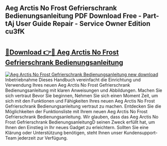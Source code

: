 ## Aeg Arctis No Frost Gefrierschrank Bedienungsanleitung PDF Download Free - Part-tAj User Guide Repair - Service Owner Edition cu3fK

# <h2><a href="http://df4i1z0.blite.top/?on=Aeg+Arctis+No+Frost+Gefrierschrank+Bedienungsanleitung">🔗Download 👉🔴 Aeg Arctis No Frost Gefrierschrank Bedienungsanleitung</a></h2>

[![Aeg Arctis No Frost Gefrierschrank Bedienungsanleitung new download](https://i.imgur.com/lujVjoI.png)](http://df4i1z0.blite.top/?on=Aeg+Arctis+No+Frost+Gefrierschrank+Bedienungsanleitung)
Inbetriebnahme Dieses Handbuch vereinfacht die Einrichtung und Verwendung Ihres neuen Aeg Arctis No Frost Gefrierschrank Bedienungsanleitung mit klaren Anweisungen und Abbildungen. Machen Sie sich vertraut Bevor Sie beginnen, Nehmen Sie sich einen Moment Zeit, um sich mit den Funktionen und Fähigkeiten Ihres neuen Aeg Arctis No Frost Gefrierschrank Bedienungsanleitung vertraut zu machen. Entdecken Sie die Möglichkeiten der Funktionsliste mit Ihrem neuen Aeg Arctis No Frost Gefrierschrank Bedienungsanleitung. Wir glauben, dass das Aeg Arctis No Frost Gefrierschrank BedienungsanleitungD seinen Zweck erfüllt hat, um Ihnen den Einstieg in Ihr neues Gadget zu erleichtern. Sollten Sie eine Klärung oder Unterstützung benötigen, steht Ihnen unser Kundensupport-Team jederzeit zur Verfügung.
